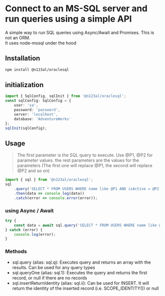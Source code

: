 # Connect to an MS-SQL server and run queries using a simple API

A simple way to run SQL queries using Async/Await and Promises. This is not an ORM.  
It uses node-mssql under the hood

## Installation

```bash
npm install @n123al/oraclesql
```

## initialization

```typescript
import { SqlConfig, sqlInit } from '@n123al/oraclesql';
const sqlConfig: SqlConfig = {
    user: 'sa',
    password: 'password',
    server: 'localhost',
    database: 'AdventureWorks'
};
sqlInit(sqlConfig);
```

## Usage

> The first parameter is the SQL query to execute. Use @P1, @P2 for parameter values.
> the rest parameters are the values for the parameters (The first one will replace @P1, the second will replace @P2 and so on)

```typescript
import { sql } from '@n123al/oraclesql';
sql
    .query('SELECT * FROM USERS WHERE name like @P1 AND isActive = @P2', 'John%', true)
    .then(data => console.log(data))
    .catch(error => console.error(error));
```

### using Async / Await

```typescript
try {
    const data = await sql.query('SELECT * FROM USERS WHERE name like @P1 AND isActive = @P2', 'John%', true);
} catch (error) {
    console.log(error);
}
```

### Methods

*   sql.query (alias: sql.q): Executes query and returns an array with the results. Can be used for any query types
*   sql.queryOne (alias: sql.1): Executes the query and returns the first record, or null if there are no records
*   sql.insertReturnIdentity (alias: sql.ii): Can be used for INSERT. It will return the identity of the inserted record (i.e. SCOPE_IDENTITY()) or null
